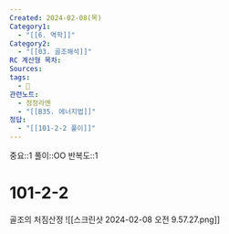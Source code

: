 ```yaml
---
Created: 2024-02-08(목)
Category1:
  - "[[6. 역학]]"
Category2:
  - "[[03. 골조해석]]"
RC 계산형 목차: 
Sources: 
tags:
  - 🧮
관련노트:
  - 정정라멘
  - "[[B35. 에너지법]]"
정답:
  - "[[101-2-2 풀이]]"
---
```

중요::1
풀이::OO
반복도::1
#  101-2-2
골조의 처짐산정
![[스크린샷 2024-02-08 오전 9.57.27.png]]